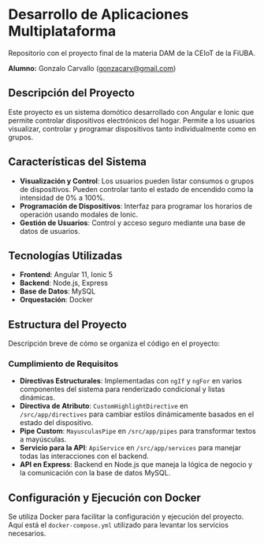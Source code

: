 # Desarrollo de Aplicaciones Multiplataforma
Repositorio con el proyecto final de la materia DAM de la CEIoT de la FiUBA.

**Alumno:** Gonzalo Carvallo (gonzacarv@gmail.com)

## Descripción del Proyecto
Este proyecto es un sistema domótico desarrollado con Angular e Ionic que permite controlar dispositivos electrónicos del hogar. Permite a los usuarios visualizar, controlar y programar dispositivos tanto individualmente como en grupos.

## Características del Sistema
- **Visualización y Control**: Los usuarios pueden listar consumos o grupos de dispositivos. Pueden controlar tanto el estado de encendido como la intensidad de 0% a 100%.
- **Programación de Dispositivos**: Interfaz para programar los horarios de operación usando modales de Ionic.
- **Gestión de Usuarios**: Control y acceso seguro mediante una base de datos de usuarios.

## Tecnologías Utilizadas
- **Frontend**: Angular 11, Ionic 5
- **Backend**: Node.js, Express
- **Base de Datos**: MySQL
- **Orquestación**: Docker

## Estructura del Proyecto
Descripción breve de cómo se organiza el código en el proyecto:

### Cumplimiento de Requisitos
- **Directivas Estructurales**: Implementadas con `ngIf` y `ngFor` en varios componentes del sistema para renderizado condicional y listas dinámicas.
- **Directiva de Atributo**: `CustomHighlightDirective` en `/src/app/directives` para cambiar estilos dinámicamente basados en el estado del dispositivo.
- **Pipe Custom**: `MayusculasPipe` en `/src/app/pipes` para transformar textos a mayúsculas.
- **Servicio para la API**: `ApiService` en `/src/app/services` para manejar todas las interacciones con el backend.
- **API en Express**: Backend en Node.js que maneja la lógica de negocio y la comunicación con la base de datos MySQL.

## Configuración y Ejecución con Docker
Se utiliza Docker para facilitar la configuración y ejecución del proyecto. Aquí está el `docker-compose.yml` utilizado para levantar los servicios necesarios.

